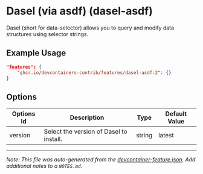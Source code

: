 
# Dasel (via asdf) (dasel-asdf)

Dasel (short for data-selector) allows you to query and modify data structures using selector strings.

## Example Usage

```json
"features": {
    "ghcr.io/devcontainers-contrib/features/dasel-asdf:2": {}
}
```

## Options

| Options Id | Description | Type | Default Value |
|-----|-----|-----|-----|
| version | Select the version of Dasel to install. | string | latest |



---

_Note: This file was auto-generated from the [devcontainer-feature.json](https://github.com/devcontainers-contrib/features/blob/main/src/dasel-asdf/devcontainer-feature.json).  Add additional notes to a `NOTES.md`._
